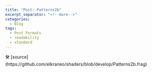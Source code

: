 ```yaml
---
title: "Post: Patterns2b"
excerpt_separator: "<!--more-->"
categories:
  - Blog
tags:
  - Post Formats
  - readability
  - standard
---
```


<section>
	<canvas class="glslCanvas" data-fragment-url="https://raw.githubusercontent.com/elkraneo/shaders/develop/Patterns2b.frag">
	</canvas>
</section>
🛠 [source](https://github.com/elkraneo/shaders/blob/develop/Patterns2b.frag)

